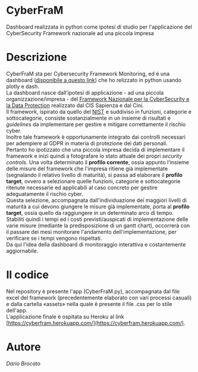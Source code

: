 # CyberFraM
Dashboard realizzata in python come ipotesi di studio per l'applicazione del CyberSecurity Framework nazionale ad una piccola impresa

# Descrizione
CyberFraM sta per Cybersecurity Framework Monitoring, ed è una dashboard ([disponibile a questo link](https://cyberfram.herokuapp.com/)) che ho relizzato in python usando plotly e dash.  
La dashboard nasce dall'ipotesi di applicazione - ad una piccola organizzazione/impresa - del [Framework Nazionale per la CyberSecurity e la Data Protection](https://www.cybersecurityframework.it/) realizzato dal CIS Sapienza e dal Cini.  
Il framework, ispirato da quello del [NIST](https://www.nist.gov/cyberframework) e suddiviso in funzioni, categorie e sottocategorie, consiste sostanzialmente in un insieme di risultati e *guidelines* da implementare per gestire e mitigare correttamente il rischio cyber.  
Inoltre tale framework è opportunamente integrato dai controlli necessari per adempiere al GDPR in materia di protezione dei dati personali.  
Pertanto ho ipotizzato che una piccola impresa decida di implementare il framework e inizi quindi a fotografare lo stato attuale dei propri *security controls*. Una volta determinato il **profilo corrente**, ossia appunto l'insieme delle misure del framework che l'impresa ritiene già implementate (segnalando il relativo livello di maturità), si passa ad elaborare il **profilo target**, ovvero a selezionare quelle funzioni, categorie e sottocategorie ritenute necessarie ed applicabili al caso concreto per gestire adeguatamente il rischio cyber.  
Questa selezione, accompagnata dall'individuazione dei maggiori livelli di maturità a cui devono giungere le misure già implementate, porta al **profilo target**, ossia quello da raggiungere in un determinato arco di tempo.  
Stabiliti quindi i tempi ed i costi previsti/auspicati di implementazione delle varie misure (mediante la predisposizione di un gantt chart), occorrerà con il passare dei mesi monitorare l'andamento dell'implementazione, per verificare se i tempi vengono rispettati.  
Da qui l'idea della dashboard di monitoraggio interattiva e costantemente aggiornabile.  

# Il codice
Nel repository è presente l'app (CyberFraM.py), accompagnata dal file excel del framework (precedentemente elaborato con vari processi casuali) e dalla cartella «assets» nella quale è presente il file .css per lo stile dell'app.  
L'applicazione finale è ospitata su Heroku al link [https://cyberfram.herokuapp.com/](https://cyberfram.herokuapp.com/).  

# Autore
*Dario Brocato*

